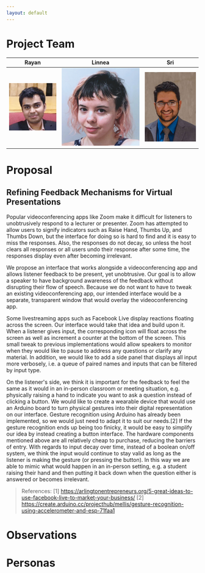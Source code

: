 ```yaml
---
layout: default
---
```


# Project Team 


Rayan      | Linnea        |  Sri
:-------------------------:|:-------------------------:|:-------------------------:
![Sri](assets/images/rayanIsran.png) |![Linnea](assets/images/linnea.jpg)  |  ![Rayan](assets/images/Sri.jpg)


# Proposal

## Refining Feedback Mechanisms for Virtual Presentations

Popular videoconferencing apps like Zoom make it difficult for listeners to unobtrusively respond to a lecturer or presenter. Zoom has attempted to allow users to signify indicators such as Raise Hand, Thumbs Up, and Thumbs Down, but the interface for doing so is hard to find and it is easy to miss the responses. Also, the responses do not decay, so unless the host clears all responses or all users undo their response after some time, the responses display even after becoming irrelevant.

We propose an interface that works alongside a videoconferencing app and allows listener feedback to be present, yet unobtrusive. Our goal is to allow a speaker to have background awareness of the feedback  without disrupting their flow of speech. Because we do not want to have to tweak an existing videoconferencing app, our intended interface would be a separate, transparent window that would overlay the videoconferencing app.

Some livestreaming apps such as Facebook Live display reactions floating across the screen. Our interface would take that idea and build upon it. When a listener gives input, the corresponding icon will float across the screen as well as increment a counter at the bottom of the screen. This small tweak to previous implementations would allow speakers to monitor when they would like to pause to address any questions or clarify any material. In addition, we would like to add a side panel that displays all input more verbosely, i.e. a queue of paired names and inputs that can be filtered by input type. 

On the listener's side, we think it is important for the feedback to feel the same as it would in an in-person classroom or meeting situation, e.g. physically raising a hand to indicate you want to ask a question instead of clicking a button. We would like to create a wearable device that would use an Arduino board  to turn physical gestures into their digital representation on our interface. Gesture recognition using Arduino has already been implemented, so we would just need to adapt it to suit our needs.[2] If the gesture recognition ends up being too finicky, it would be easy to simplify our idea by instead creating a button interface. The hardware components mentioned above are all relatively cheap to purchase, reducing the barriers of entry. With regards to input decay over time, instead of a boolean on/off system, we think the input would continue to stay valid as long as the listener is making the gesture (or pressing the button). In this way we are able to mimic what would happen in an in-person setting, e.g. a student raising their hand and then putting it back down when the question either is answered or becomes irrelevant.


> References:
[1] https://arlingtonentrepreneurs.org/5-great-ideas-to-use-facebook-live-to-market-your-business/ 
[2] https://create.arduino.cc/projecthub/mellis/gesture-recognition-using-accelerometer-and-esp-71faa1



# Observations 


# Personas





